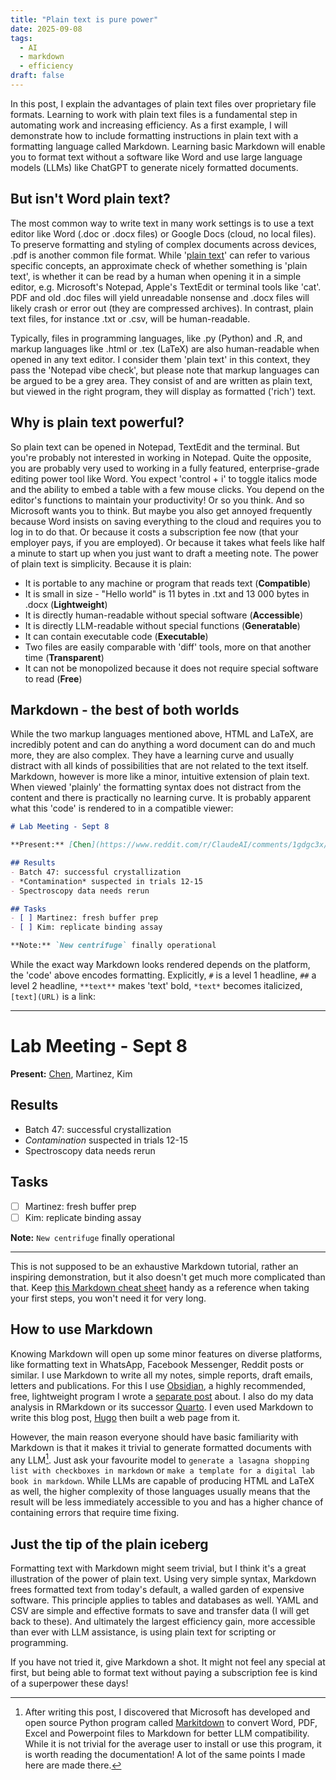 ```yaml
---
title: "Plain text is pure power"
date: 2025-09-08
tags:
  - AI
  - markdown
  - efficiency
draft: false
---
```

In this post, I explain the advantages of plain text files over proprietary file formats. Learning to work with plain text files is a fundamental step in automating work and increasing efficiency. As a first example, I will demonstrate how to include formatting instructions in plain text with a formatting language called Markdown. Learning basic Markdown will enable you to format text without a software like Word and use large language models (LLMs) like ChatGPT to generate nicely formatted documents.
<!--more-->
## But isn't Word plain text?
The most common way to write text in many work settings is to use a text editor like Word (.doc or .docx files) or Google Docs (cloud, no local files). To preserve formatting and styling of complex documents across devices, .pdf is another common file format. While '[plain text](https://en.wikipedia.org/wiki/Plain_text)' can refer to various specific concepts, an approximate check of whether something is 'plain text', is whether it can be read by a human when opening it in a simple editor, e.g. Microsoft's Notepad, Apple's TextEdit or terminal tools like 'cat'. PDF and old .doc files will yield unreadable nonsense and .docx files will likely crash or error out (they are compressed archives). In contrast, plain text files, for instance .txt or .csv, will be human-readable. 

Typically, files in programming languages, like .py (Python) and .R, and markup languages like .html or .tex (LaTeX) are also human-readable when opened in any text editor. I consider them 'plain text' in this context, they pass the 'Notepad vibe check', but please note that markup languages can be argued to be a grey area. They consist of and are written as plain text, but viewed in the right program, they will display as formatted ('rich') text.

## Why is plain text powerful?
So plain text can be opened in Notepad, TextEdit and the terminal. But you're probably not interested in working in Notepad. Quite the opposite, you are probably very used to working in a fully featured, enterprise-grade editing power tool like Word. You expect 'control + i' to toggle italics mode and the ability to embed a table with a few mouse clicks. You depend on the editor's functions to maintain your productivity! Or so you think. And so Microsoft wants you to think. But maybe you also get annoyed frequently because Word insists on saving everything to the cloud and requires you to log in to do that. Or because it costs a subscription fee now (that your employer pays, if you are employed). Or because it takes what feels like half a minute to start up when you just want to draft a meeting note. The power of plain text is simplicity. Because it is plain:

- It is portable to any machine or program that reads text (**Compatible**)
- It is small in size - "Hello world" is 11 bytes in .txt and 13 000 bytes in .docx (**Lightweight**)
- It is directly human-readable without special software (**Accessible**)
- It is directly LLM-readable without special functions (**Generatable**)
- It can contain executable code (**Executable**)
- Two files are easily comparable with 'diff' tools, more on that another time (**Transparent**)
- It can not be monopolized because it does not require special software to read (**Free**)

## Markdown - the best of both worlds
While the two markup languages mentioned above, HTML and LaTeX, are incredibly potent and can do anything a word document can do and much more, they are also complex. They have a learning curve and usually distract with all kinds of possibilities that are not related to the text itself. Markdown, however is more like a minor, intuitive extension of plain text. When viewed 'plainly' the formatting syntax does not distract from the content and there is practically no learning curve. It is probably apparent what this 'code' is rendered to in a compatible viewer:

```md
# Lab Meeting - Sept 8

**Present:** [Chen](https://www.reddit.com/r/ClaudeAI/comments/1gdgc3x/who_is_sarah_chen/), Martinez, Kim

## Results
- Batch 47: successful crystallization
- *Contamination* suspected in trials 12-15
- Spectroscopy data needs rerun

## Tasks
- [ ] Martinez: fresh buffer prep
- [ ] Kim: replicate binding assay

**Note:** `New centrifuge` finally operational
```

While the exact way Markdown looks rendered depends on the platform, the 'code' above encodes formatting. Explicitly, `#` is a level 1 headline, `##` a level 2 headline, `**text**` makes 'text' bold, `*text*` becomes italicized, `[text](URL)` is a link:

---
# Lab Meeting - Sept 8

**Present:** [Chen](https://www.reddit.com/r/ClaudeAI/comments/1gdgc3x/who_is_sarah_chen/), Martinez, Kim

## Results
- Batch 47: successful crystallization
- *Contamination* suspected in trials 12-15
- Spectroscopy data needs rerun

## Tasks
- [ ] Martinez: fresh buffer prep
- [ ] Kim: replicate binding assay

**Note:** `New centrifuge` finally operational

---

This is not supposed to be an exhaustive Markdown tutorial, rather an inspiring demonstration, but it also doesn't get much more complicated than that. Keep [this Markdown cheat sheet](https://www.markdownguide.org/cheat-sheet/) handy as a reference when taking your first steps, you won't need it for very long.

## How to use Markdown
Knowing Markdown will open up some minor features on diverse platforms, like formatting text in WhatsApp, Facebook Messenger, Reddit posts or similar. I use Markdown to write all my notes, simple reports, draft emails, letters and publications. For this I use [Obsidian](https://obsidian.md/), a highly recommended, free, lightweight program I wrote a [separate post](/Beyond-Excel-Biology/obsidian/) about. I also do my data analysis in RMarkdown or its successor [Quarto](https://quarto.org/). I even used Markdown to write this blog post, [Hugo](https://gohugo.io/) then built a web page from it.

However, the main reason everyone should have basic familiarity with Markdown is that it makes it trivial to generate formatted documents with any LLM[^1]. Just ask your favourite model to `generate a lasagna shopping list with checkboxes in markdown` or `make a template for a digital lab book in markdown`. While LLMs are capable of producing HTML and LaTeX as well, the higher complexity of those languages usually means that the result will be less immediately accessible to you and has a higher chance of containing errors that require time fixing.

## Just the tip of the plain iceberg
Formatting text with Markdown might seem trivial, but I think it's a great illustration of the power of plain text. Using very simple syntax, Markdown frees formatted text from today's default, a walled garden of expensive software. This principle applies to tables and databases as well. YAML and CSV are simple and effective formats to save and transfer data (I will get back to these). And ultimately the largest efficiency gain, more accessible than ever with LLM assistance, is using plain text for scripting or programming. 

If you have not tried it, give Markdown a shot. It might not feel any special at first, but being able to format text without paying a subscription fee is kind of a superpower these days!

[^1]: After writing this post, I discovered that Microsoft has developed and open source Python program called [Markitdown](https://github.com/microsoft/markitdown) to convert Word, PDF, Excel and Powerpoint files to Markdown for better LLM compatibility. While it is not trivial for the average user to install or use this program, it is worth reading the documentation! A lot of the same points I made here are made there.